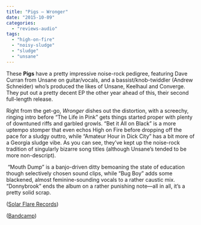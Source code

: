 ```yaml
---
title: "Pigs – Wronger"
date: "2015-10-09"
categories: 
  - "reviews-audio"
tags: 
  - "high-on-fire"
  - "noisy-sludge"
  - "sludge"
  - "unsane"
---
```


These **Pigs** have a pretty impressive noise-rock pedigree, featuring Dave Curran from Unsane on guitar/vocals, and a bassist/knob-twiddler (Andrew Schneider) who’s produced the likes of Unsane, Keelhaul and Converge. They put out a pretty decent EP the other year ahead of this, their second full-length release.

Right from the get-go, _Wronger_ dishes out the distortion, with a screechy, ringing intro before “The Life in Pink” gets things started proper with plenty of downtuned riffs and garbled growls. “Bet it All on Black” is a more uptempo stomper that even echos High on Fire before dropping off the pace for a sludgy outtro, while “Amateur Hour in Dick City” has a bit more of a Georgia sludge vibe. As you can see, they’ve kept up the noise-rock tradition of singularly bizarre song titles (although Unsane’s tended to be more non-descript).

 “Mouth Dump” is a banjo-driven ditty bemoaning the state of education though selectively chosen sound clips, while “Bug Boy” adds some blackened, almost feminine-sounding vocals to a rather caustic mix. “Donnybrook” ends the album on a rather punishing note—all in all, it’s a pretty solid scrap.

([Solar Flare Records](http://www.solarflarerds.com/))

([Bandcamp](http://music.solarflarerds.com/album/wronger))
